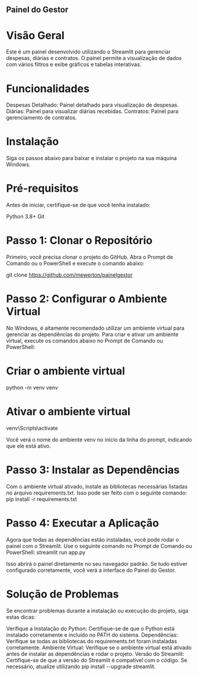 ## Painel do Gestor

# Visão Geral
Este é um painel desenvolvido utilizando o Streamlit para gerenciar despesas, diárias e contratos. O painel permite a visualização de dados com vários filtros e exibe gráficos e tabelas interativas.

# Funcionalidades
Despesas Detalhado: Painel detalhado para visualização de despesas.
Diárias: Painel para visualizar diárias recebidas.
Contratos: Painel para gerenciamento de contratos.

# Instalação
Siga os passos abaixo para baixar e instalar o projeto na sua máquina Windows.

# Pré-requisitos
Antes de iniciar, certifique-se de que você tenha instalado:

Python 3.8+
Git

# Passo 1: Clonar o Repositório
Primeiro, você precisa clonar o projeto do GitHub. Abra o Prompt de Comando ou o PowerShell e execute o comando abaixo:

git clone https://github.com/mewerton/painelgestor

# Passo 2: Configurar o Ambiente Virtual
No Windows, é altamente recomendado utilizar um ambiente virtual para gerenciar as dependências do projeto. Para criar e ativar um ambiente virtual, execute os comandos abaixo no Prompt de Comando ou PowerShell:

# Criar o ambiente virtual
python -m venv venv

# Ativar o ambiente virtual
venv\Scripts\activate

Você verá o nome do ambiente venv no início da linha do prompt, indicando que ele está ativo.

# Passo 3: Instalar as Dependências
Com o ambiente virtual ativado, instale as bibliotecas necessárias listadas no arquivo requirements.txt. Isso pode ser feito com o seguinte comando:
pip install -r requirements.txt

# Passo 4: Executar a Aplicação
Agora que todas as dependências estão instaladas, você pode rodar o painel com o Streamlit. Use o seguinte comando no Prompt de Comando ou PowerShell:
streamlit run app.py

Isso abrirá o painel diretamente no seu navegador padrão. Se tudo estiver configurado corretamente, você verá a interface do Painel do Gestor.

# Solução de Problemas
Se encontrar problemas durante a instalação ou execução do projeto, siga estas dicas:

Verifique a Instalação do Python: Certifique-se de que o Python está instalado corretamente e incluído no PATH do sistema.
Dependências: Verifique se todas as bibliotecas do requirements.txt foram instaladas corretamente.
Ambiente Virtual: Verifique se o ambiente virtual está ativado antes de instalar as dependências e rodar o projeto.
Versão do Streamlit: Certifique-se de que a versão do Streamlit é compatível com o código. Se necessário, atualize utilizando pip install --upgrade streamlit.
